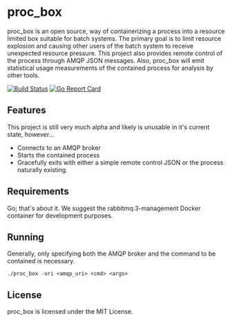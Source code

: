 # proc_box

proc_box is an open source, way of containerizing a process into a resource
limited box suitable for batch systems.  The primary goal is to limit resource
explosion and causing other users of the batch system to receive unexpected
resource pressure.  This project also provides remote control of the process
through AMQP JSON messages.  Also, proc_box will emit statistical usage
measurements of the contained process for analysis by other tools.

[![Build Status](https://travis-ci.org/nickjones/proc_box.svg)](https://travis-ci.org/Masterminds/glide) [![Go Report Card](http://goreportcard.com/badge/nickjones/proc_box)](http://goreportcard.com/report/nickjones/proc_box)

## Features
This project is still very much alpha and likely is unusable in it's current
state, however...
- Connects to an AMQP broker
- Starts the contained process
- Gracefully exits with either a simple remote control JSON or the process
naturally existing.

## Requirements
Go; that's about it.  We suggest the rabbitmq:3-management Docker container for
development purposes.

## Running
Generally, only specifying both the AMQP broker and the command to be contained
is necessary.
```
./proc_box -uri <amqp_uri> <cmd> <args>
```

## License
proc_box is licensed under the MIT License.
